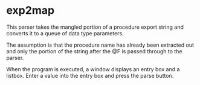 # exp2map
This parser takes the mangled portion of a procedure export string and converts it to a queue of data type parameters.

The assumption is that the procedure name has already been extracted out and only the portion of the string after
the @F is passed through to the parser.

When the program is executed, a window displays an entry box and a listbox.  Enter a value into the entry box and press the parse button.
